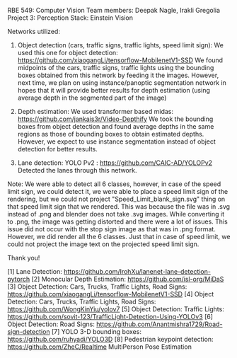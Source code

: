 RBE 549: Computer Vision
Team members: Deepak Nagle, Irakli Gregolia
Project 3: Perception Stack: Einstein Vision
 
Networks utilized:
1. Object detection (cars, traffic signs, traffic lights, speed limit sign):
We used this one for object detection: https://github.com/xiaogangLi/tensorflow-MobilenetV1-SSD
We found midpoints of the cars, traffic signs, traffic lights using the bounding boxes obtained from this network by feeding it the images.
However, next time, we plan on using instance/panoptic segmentation network in hopes that it will 
provide better results for depth estimation (using average depth in the segmented part of the image)

2. Depth estimation:
We used transformer based midas: https://github.com/jankais3r/Video-Depthify
We took the bounding boxes from object detection and found average depths in the same regions as those
of bounding boxes to obtain estimated depths. However, we expect to use instance segmentation instead of 
object detection for better results.

3. Lane detection:
YOLO Pv2 : https://github.com/CAIC-AD/YOLOPv2
Detected the lanes through this network.

Note: We were able to detect all 6 classes, however, in case of the speed limit sign, we could detect it,
we were able to place a speed limit sign of the rendering, but we could not project "Speed_Limit_blank_sign.svg"
thing on that speed limit sign that we rendered. This was because the file was in .svg instead of .png and blender
does not take .svg images. While converting it to .png, the image was getting distorted and there were a lot of issues. 
This issue did not occur with the stop sign image as that was in .png format.
However, we did render all the 6 classes. Just that in case of speed limit, we could not project the image text on the
projected speed limit sign.

Thank you!
 
[1] Lane Detection: https://github.com/IrohXu/lanenet-lane-detection-pytorch
[2] Monocular Depth Estimation: https://github.com/isl-org/MiDaS
[3] Object Detection: Cars, Trucks, Traffic Lights, Road Signs:
https://github.com/xiaogangLi/tensorflow-MobilenetV1-SSD
[4] Object Detection: Cars, Trucks, Traffic Lights, Road Signs:
https://github.com/WongKinYiu/yolov7
[5] Object Detection: Traffic Lights: https://github.com/sovit-123/TrafficLight-Detection-Using-YOLOv3
[6] Object Detection: Road Signs: https://github.com/Anantmishra1729/Road-sign-detection
[7] YOLO 3-D bounding boxes: https://github.com/ruhyadi/YOLO3D
[8] Pedestrian keypoint detection: https://github.com/ZheC/Realtime MultiPerson Pose Estimation
